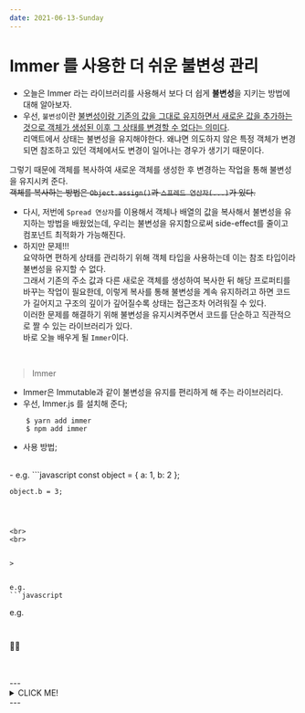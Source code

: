 ```yaml
---
date: 2021-06-13-Sunday
---
```


# Immer 를 사용한 더 쉬운 불변성 관리
- 오늘은 Immer 라는 라이브러리를 사용해서 보다 더 쉽게 **불변성**을 지키는 방법에 대해 알아보자.
- 우선, `불변성`이란 <u>불변성이랑 기존의 값을 그대로 유지하면서 새로운 값을 추가하는 것으로 객체가 생성된 이후 그 상태를 변경할 수 없다는 의미다</u>.   
리액트에서 상태는 불변성을 유지해야한다. 왜냐면 의도하지 않은 특정 객체가 변경되면 참조하고 있던 객체에서도 변경이 일어나는 경우가 생기기 때문이다.     
<!-- 리액트는 실제로 DOM을 제어하는 것이 아니라 중간에 가상의 DOM(Virtual DOM)을 두고, 이중에서 변화된 엘리먼트만 리렌더링 해준다.    
그러나 일부  -->
그렇기 때문에 객체를 복사하여 새로운 객체를 생성한 후 변경하는 작업을 통해 불변성을 유지시켜 준다.    
~~객체를 복사하는 방법은 `Object.assign()`과 `스프레드 연산자(...)`가 있다.~~ 
- 다시, 저번에 `Spread 연상자`를 이용해서 객체나 배열의 값을 복사해서 불변성을 유지하는 방법을 배웠었는데, 우리는 불변성을 유지함으로써 side-effect를 줄이고 컴포넌트 최적화가 가능해진다.
- 하지만 문제!!!    
요약하면 편하게 상태를 관리하기 위해 객체 타입을 사용하는데 이는 참조 타입이라 불변성을 유지할 수 없다.    
그래서 기존의 주소 값과 다른 새로운 객체를 생성하여 복사한 뒤 해당 프로퍼티를 바꾸는 작업이 필요한데, 이렇게 복사를 통해 불변성을 계속 유지하려고 하면 코드가 길어지고 구조의 깊이가 깊어질수록 상태는 접근조차 어려워질 수 있다.   
이러한 문제를 해결하기 위해 불변성을 유지시켜주면서 코드를 단순하고 직관적으로 짤 수 있는 라이브러리가 있다.   
바로 오늘 배우게 될 `Immer`이다.   

<br>

> Immer

- Immer은 Immutable과 같이 불변성을 유지를 편리하게 해 주는 라이브러리다.
- 우선, Immer.js 를 설치해 준다;     
```
	$ yarn add immer
	$ npm add immer 
```
- 사용 방법; 

<br>
- e.g.    
```javascript
	const object = {
		a: 1,
		b: 2
	};

	object.b = 3;
```



<br>
<br>


> 


e.g.
```javascript
```
e.g.
```javascript
```

<div style="padding-left: px;">
	<img src="" alt="" style="width: px;" />	
</div>

<div style="padding-left: px;">
	<img src="" alt="" style="width: px;" />	
</div>

📌😉

<br>
<br>
---
<details>
	<summary>CLICK ME!</summary>

- cf. 
	- https://react.vlpt.us/basic/20-useReducer.html
	- https://xiubindev.tistory.com/99
	- https://estaid.dev/reasons-to-maintain-immutability-with-react/
	- https://velog.io/@bedakim/%EB%B6%88%EB%B3%80%EC%84%B1
	- https://estaid.dev/reasons-to-maintain-immutability-with-react/

	
</details>
---





	